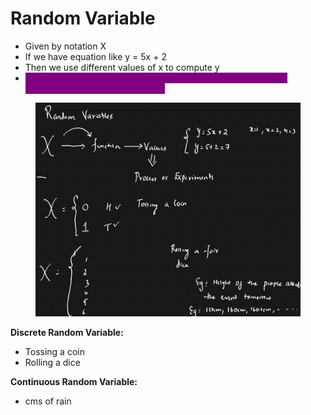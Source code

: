 # Random Variable

* Given by notation X
* If we have equation like y = 5x + 2
* Then we use different values of x to compute y
* <mark style="color:purple;background-color:purple;">**Random variable is a function, whose values are derived from different process or experiments**</mark>

<figure><img src="../../.gitbook/assets/image (5) (1) (1).png" alt=""><figcaption></figcaption></figure>

**Discrete Random Variable:**

* Tossing a coin
* Rolling a dice

**Continuous Random Variable:**

* cms of rain

